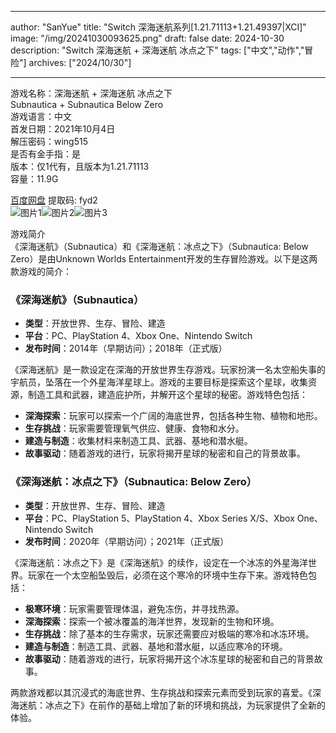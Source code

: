 
---
author: "SanYue"
title: "Switch 深海迷航系列[1.21.71113+1.21.49397|XCI]"
image: "/img/20241030093625.png"
draft: false
date: 2024-10-30
description: "Switch 深海迷航 + 深海迷航 冰点之下"
tags: ["中文","动作","冒险"]
archives: ["2024/10/30"]

---

游戏名称：深海迷航 + 深海迷航 冰点之下   
Subnautica  + Subnautica Below Zero    
游戏语言：中文  
首发日期：2021年10月4日  
解压密码：wing515  
是否有金手指：是  
版本：仅1代有，且版本为1.21.71113   
容量：11.9G

[百度网盘](https://pan.baidu.com/s/188D-rxjDZDixCIZxDR72NA) 提取码: fyd2  
![图片1](/img/011daad83f84948.jpg)![图片2](/img/bdcf6ce29ba61650f0b.jpg)![图片3](/img/4175a9e5b153369.jpg)  

游戏简介  
《深海迷航》（Subnautica）和《深海迷航：冰点之下》（Subnautica: Below Zero）是由Unknown Worlds Entertainment开发的生存冒险游戏。以下是这两款游戏的简介：

### 《深海迷航》（Subnautica）

- **类型**：开放世界、生存、冒险、建造
- **平台**：PC、PlayStation 4、Xbox One、Nintendo Switch
- **发布时间**：2014年（早期访问）；2018年（正式版）

《深海迷航》是一款设定在深海的开放世界生存游戏。玩家扮演一名太空船失事的宇航员，坠落在一个外星海洋星球上。游戏的主要目标是探索这个星球，收集资源，制造工具和武器，建造庇护所，并解开这个星球的秘密。游戏特色包括：

- **深海探索**：玩家可以探索一个广阔的海底世界，包括各种生物、植物和地形。
- **生存挑战**：玩家需要管理氧气供应、健康、食物和水分。
- **建造与制造**：收集材料来制造工具、武器、基地和潜水艇。
- **故事驱动**：随着游戏的进行，玩家将揭开星球的秘密和自己的背景故事。

### 《深海迷航：冰点之下》（Subnautica: Below Zero）

- **类型**：开放世界、生存、冒险、建造
- **平台**：PC、PlayStation 5、PlayStation 4、Xbox Series X/S、Xbox One、Nintendo Switch
- **发布时间**：2020年（早期访问）；2021年（正式版）

《深海迷航：冰点之下》是《深海迷航》的续作，设定在一个冰冻的外星海洋世界。玩家在一个太空船坠毁后，必须在这个寒冷的环境中生存下来。游戏特色包括：

- **极寒环境**：玩家需要管理体温，避免冻伤，并寻找热源。
- **深海探索**：探索一个被冰覆盖的海洋世界，发现新的生物和环境。
- **生存挑战**：除了基本的生存需求，玩家还需要应对极端的寒冷和冰冻环境。
- **建造与制造**：制造工具、武器、基地和潜水艇，以适应寒冷的环境。
- **故事驱动**：随着游戏的进行，玩家将揭开这个冰冻星球的秘密和自己的背景故事。

两款游戏都以其沉浸式的海底世界、生存挑战和探索元素而受到玩家的喜爱。《深海迷航：冰点之下》在前作的基础上增加了新的环境和挑战，为玩家提供了全新的体验。
